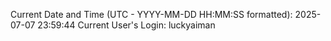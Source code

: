 Current Date and Time (UTC - YYYY-MM-DD HH:MM:SS formatted): 2025-07-07 23:59:44
Current User's Login: luckyaiman
